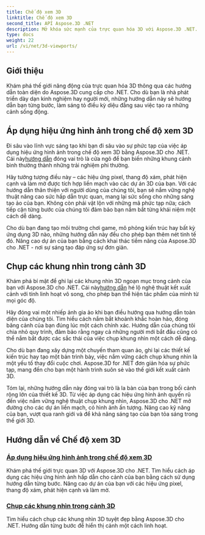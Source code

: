 ```yaml
---
title: Chế độ xem 3D
linktitle: Chế độ xem 3D
second_title: API Aspose.3D .NET
description: Mở khóa sức mạnh của trực quan hóa 3D với Aspose.3D .NET. Nâng cao dự án của bạn bằng hiệu ứng hình ảnh và học cách chụp các khung nhìn 3D tuyệt đẹp một cách dễ dàng.
type: docs
weight: 22
url: /vi/net/3d-viewports/
---
```


## Giới thiệu

Khám phá thế giới năng động của trực quan hóa 3D thông qua các hướng dẫn toàn diện do Aspose.3D cung cấp cho .NET. Cho dù bạn là nhà phát triển dày dạn kinh nghiệm hay người mới, những hướng dẫn này sẽ hướng dẫn bạn từng bước, làm sáng tỏ điều kỳ diệu đằng sau việc tạo ra những cảnh sống động.

## Áp dụng hiệu ứng hình ảnh trong chế độ xem 3D

 Đi sâu vào lĩnh vực sáng tạo khi bạn đi sâu vào sự phức tạp của việc áp dụng hiệu ứng hình ảnh trong chế độ xem 3D bằng Aspose.3D cho .NET. Cái này[hướng dẫn](./apply-visual-effects/) đóng vai trò là cửa ngõ để bạn biến những khung cảnh bình thường thành những trải nghiệm phi thường.

Hãy tưởng tượng điều này – các hiệu ứng pixel, thang độ xám, phát hiện cạnh và làm mờ được tích hợp liền mạch vào các dự án 3D của bạn. Với các hướng dẫn thân thiện với người dùng của chúng tôi, bạn sẽ nắm vững nghệ thuật nâng cao sức hấp dẫn trực quan, mang lại sức sống cho những sáng tạo ảo của bạn. Không còn phải vật lộn với những mã phức tạp nữa; cách tiếp cận từng bước của chúng tôi đảm bảo bạn nắm bắt từng khái niệm một cách dễ dàng.

Cho dù bạn đang tạo môi trường chơi game, mô phỏng kiến trúc hay bất kỳ ứng dụng 3D nào, những hướng dẫn này đều cho phép bạn thêm nét tinh tế đó. Nâng cao dự án của bạn bằng cách khai thác tiềm năng của Aspose.3D cho .NET - nơi sự sáng tạo đáp ứng sự đơn giản.

## Chụp các khung nhìn trong cảnh 3D

 Khám phá bí mật để ghi lại các khung nhìn 3D ngoạn mục trong cảnh của bạn với Aspose.3D cho .NET. Cái này[hướng dẫn](./capture-viewport/) hé lộ nghệ thuật kết xuất cảnh với tính linh hoạt vô song, cho phép bạn thể hiện tác phẩm của mình từ mọi góc độ.

Hãy đóng vai một nhiếp ảnh gia ảo khi bạn điều hướng qua hướng dẫn toàn diện của chúng tôi. Tìm hiểu cách nắm bắt khoảnh khắc hoàn hảo, đóng băng cảnh của bạn đúng lúc một cách chính xác. Hướng dẫn của chúng tôi chia nhỏ quy trình, đảm bảo rằng ngay cả những người mới bắt đầu cũng có thể nắm bắt được các sắc thái của việc chụp khung nhìn một cách dễ dàng.

Cho dù bạn đang xây dựng một chuyến tham quan ảo, ghi lại các thiết kế kiến trúc hay tạo một bản trình bày, việc nắm vững cách chụp khung nhìn là một yếu tố thay đổi cuộc chơi. Aspose.3D for .NET đơn giản hóa sự phức tạp, mang đến cho bạn một hành trình suôn sẻ vào thế giới kết xuất cảnh 3D.

Tóm lại, những hướng dẫn này đóng vai trò là la bàn của bạn trong bối cảnh rộng lớn của thiết kế 3D. Từ việc áp dụng các hiệu ứng hình ảnh quyến rũ đến việc nắm vững nghệ thuật chụp khung nhìn, Aspose.3D cho .NET mở đường cho các dự án liền mạch, có hình ảnh ấn tượng. Nâng cao kỹ năng của bạn, vượt qua ranh giới và để khả năng sáng tạo của bạn tỏa sáng trong thế giới 3D.
## Hướng dẫn về Chế độ xem 3D
### [Áp dụng hiệu ứng hình ảnh trong chế độ xem 3D](./apply-visual-effects/)
Khám phá thế giới trực quan 3D với Aspose.3D cho .NET. Tìm hiểu cách áp dụng các hiệu ứng hình ảnh hấp dẫn cho cảnh của bạn bằng cách sử dụng hướng dẫn từng bước. Nâng cao dự án của bạn với các hiệu ứng pixel, thang độ xám, phát hiện cạnh và làm mờ.
### [Chụp các khung nhìn trong cảnh 3D](./capture-viewport/)
Tìm hiểu cách chụp các khung nhìn 3D tuyệt đẹp bằng Aspose.3D cho .NET. Hướng dẫn từng bước để hiển thị cảnh một cách linh hoạt.